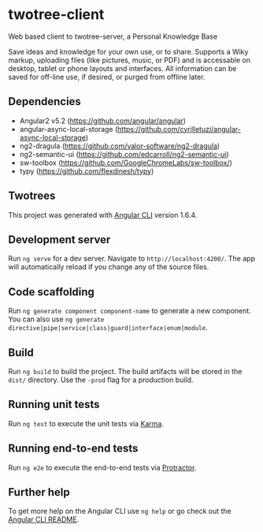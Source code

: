 # twotree-client

Web based client to twotree-server, a Personal Knowledge Base

Save ideas and knowledge for your own use, or to share. Supports a Wiky markup, uploading files (like pictures, music, or PDF) and is accessable on desktop, tablet or phone layouts and interfaces. All information can be saved for off-line use, if desired, or purged from offline later.

## Dependencies

* Angular2 v5.2 (https://github.com/angular/angular)
* angular-async-local-storage (https://github.com/cyrilletuzi/angular-async-local-storage)
* ng2-dragula (https://github.com/valor-software/ng2-dragula)
* ng2-semantic-ui (https://github.com/edcarroll/ng2-semantic-ui)
* sw-toolbox (https://github.com/GoogleChromeLabs/sw-toolbox/)
* typy (https://github.com/flexdinesh/typy)

## Twotrees

This project was generated with [Angular CLI](https://github.com/angular/angular-cli) version 1.6.4.

## Development server

Run `ng serve` for a dev server. Navigate to `http://localhost:4200/`. The app will automatically reload if you change any of the source files.

## Code scaffolding

Run `ng generate component component-name` to generate a new component. You can also use `ng generate directive|pipe|service|class|guard|interface|enum|module`.

## Build

Run `ng build` to build the project. The build artifacts will be stored in the `dist/` directory. Use the `-prod` flag for a production build.

## Running unit tests

Run `ng test` to execute the unit tests via [Karma](https://karma-runner.github.io).

## Running end-to-end tests

Run `ng e2e` to execute the end-to-end tests via [Protractor](http://www.protractortest.org/).

## Further help

To get more help on the Angular CLI use `ng help` or go check out the [Angular CLI README](https://github.com/angular/angular-cli/blob/master/README.md).
